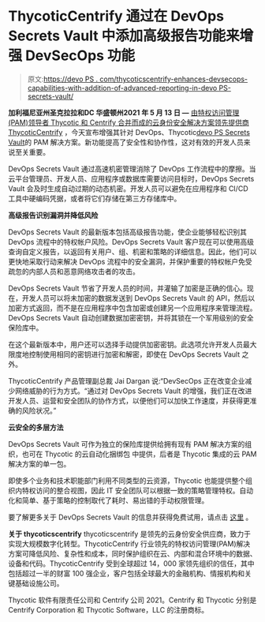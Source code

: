 # ThycoticCentrify 通过在 DevOps Secrets Vault 中添加高级报告功能来增强 DevSecOps 功能

> 原文:[https://devo PS . com/thycoticscentrify-enhances-devsecops-capabilities-with-addition-of-advanced-reporting-in-devo PS-secrets-vault/](https://devops.com/thycoticcentrify-strengthens-devsecops-capabilities-with-addition-of-advanced-reporting-in-devops-secrets-vault/)

**加利福尼亚州圣克拉拉和DC 华盛顿州2021 年 5 月 13 日 —** [由特权访问管理(PAM)领导者 Thycotic 和 Centrify 合并而成的云身份安全解决方案领先提供商 ThycoticCentrify](https://c212.net/c/link/?t=0&l=en&o=3161792-1&h=929740909&u=https%3A%2F%2Fthycotic.com%2Fcompany%2Fmerger-news%2F&a=ThycoticCentrify) ，今天宣布增强其针对 DevOps、Thycotic[devo PS Secrets Vault](https://c212.net/c/link/?t=0&l=en&o=3161792-1&h=3147226852&u=https%3A%2F%2Fthycotic.com%2Fproducts%2Fdevops-secrets-vault-password-management%2F&a=DevOps+Secrets+Vault)的 PAM 解决方案。新功能提高了安全性和协作性，这对有效的开发人员来说至关重要。

DevOps Secrets Vault 通过高速机密管理消除了 DevOps 工作流程中的摩擦。当云平台管理员、开发人员、应用程序或数据库需要访问目标时，DevOps Secrets Vault 会及时生成自动过期的动态机密。开发人员可以避免在应用程序和 CI/CD 工具中硬编码凭据，或者将它们存储在第三方存储库中。

**高级报告识别漏洞并降低风险**

DevOps Secrets Vault 的最新版本包括高级报告功能，使企业能够轻松识别其 DevOps 流程中的特权帐户风险。DevOps Secrets Vault 客户现在可以使用高级查询自定义报告，以返回有关用户、组、机密和策略的详细信息。因此，他们可以更快地采取行动来解决 DevOps 流程中的安全漏洞，并保护重要的特权帐户免受疏忽的内部人员和恶意网络攻击者的攻击。

DevOps Secrets Vault 节省了开发人员的时间，并灌输了加密是正确的信心。现在，开发人员可以将未加密的数据发送到 DevOps Secrets Vault 的 API，然后以加密方式返回，而不是在应用程序中包含加密或创建另一个应用程序来管理流程。DevOps Secrets Vault 自动创建数据加密密钥，并将其锁在一个军用级别的安全保险库中。

在这个最新版本中，用户还可以选择手动提供加密密钥。此选项允许开发人员最大限度地控制使用相同的密钥进行加密和解密，即使在 DevOps Secrets Vault 之外。

ThycoticCentrify 产品管理副总裁 Jai Dargan 说:“DevSecOps 正在改变企业减少网络威胁的行为方式。“通过对 DevOps Secrets Vault 的增强，我们正在改进开发人员、运营和安全团队的协作方式，以便他们可以加快工作速度，并获得更准确的风险状况。”

**云安全的多层方法**

DevOps Secrets Vault 可作为独立的保险库提供给拥有现有 PAM 解决方案的组织，也可在 Thycotic 的云自动化捆绑包 中提供，后者是 Thycotic 集成的云 PAM 解决方案的单一包。

即使多个业务和技术职能部门利用不同类型的云资源，Thycotic 也能提供整个组织内特权访问的整合视图，因此 IT 安全团队可以根据一致的策略管理特权。自动化和简单、基于策略的控制取代了耗时、易出错的手动权限管理。

要了解更多关于 DevOps Secrets Vault 的信息并获得免费试用，请点击 [这里](https://c212.net/c/link/?t=0&l=en&o=3161792-1&h=575240487&u=https%3A%2F%2Fthycotic.com%2Fproducts%2Fdevops-secrets-vault-password-management%2F&a=here) 。

**关于 thycoticscentrify** thycoticscentrify 是领先的云身份安全供应商，致力于实现大规模数字化转型。ThycoticCentrify 行业领先的特权访问管理(PAM)解决方案可降低风险、复杂性和成本，同时保护组织在云、内部和混合环境中的数据、设备和代码。ThycoticCentrify 受到全球超过 14，000 家领先组织的信任，其中包括超过一半的财富 100 强企业，客户包括全球最大的金融机构、情报机构和关键基础设施公司。

Thycotic 软件有限责任公司和 Centrify 公司 2021。Centrify 和 Thycotic 分别是 Centrify Corporation 和 Thycotic Software，LLC 的注册商标。